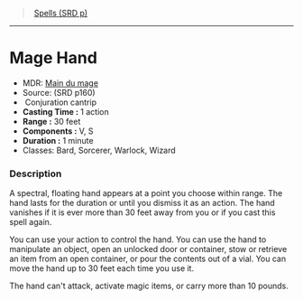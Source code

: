 ﻿---
!SpellItem
Family: SpellVO
Name: Mage Hand
Type: Conjuration
Level: cantrip
CastingTime: 1 action
Range: 30 feet
Components: V, S
Duration: 1 minute
Classes: Bard, Sorcerer, Warlock, Wizard
Source: (SRD p160)
AltName: '[Main du mage](hd_spells_main_du_mage.md)'
Id: spells_vo.md#mage-hand
ParentLink: spells_vo.md#spells-srd-p
ParentName: Spells (SRD p)
NameLevel: 1
Attributes:
  Name: Mage Hand
  Markdown: >+
    # <!--Name-->Mage Hand<!--/Name-->


    - MDR: <!--AltName-->[Main du mage](hd_spells_main_du_mage.md)<!--/AltName-->

    - Source: <!--Source-->(SRD p160)<!--/Source-->

    -  <!--Type-->Conjuration<!--/Type--> <!--Level-->cantrip<!--/Level-->

    - **Casting Time :** <!--CastingTime-->1 action<!--/CastingTime-->

    - **Range :** <!--Range-->30 feet<!--/Range-->

    - **Components :** <!--Components-->V, S<!--/Components-->

    - **Duration :** <!--Duration-->1 minute<!--/Duration-->

    - Classes: <!--Classes-->Bard, Sorcerer, Warlock, Wizard<!--/Classes-->


    ### Description


    A spectral, floating hand appears at a point you choose within range. The hand lasts for the duration or until you dismiss it as an action. The hand vanishes if it is ever more than 30 feet away from you or if you cast this spell again.


    You can use your action to control the hand. You can use the hand to manipulate an object, open an unlocked door or container, stow or retrieve an item from an open container, or pour the contents out of a vial. You can move the hand up to 30 feet each time you use it.


    The hand can't attack, activate magic items, or carry more than 10 pounds.

  AltName: '[Main du mage](hd_spells_main_du_mage.md)'
  Source: (SRD p160)
  Type: Conjuration
  Level: cantrip
  CastingTime: 1 action
  Range: 30 feet
  Components: V, S
  Duration: 1 minute
  Classes: Bard, Sorcerer, Warlock, Wizard
AttributesDictionary: >+
  Name: Mage Hand

  Markdown: >+

    # <!--Name-->Mage Hand<!--/Name-->





    - MDR: <!--AltName-->[Main du mage](hd_spells_main_du_mage.md)<!--/AltName-->



    - Source: <!--Source-->(SRD p160)<!--/Source-->



    -  <!--Type-->Conjuration<!--/Type--> <!--Level-->cantrip<!--/Level-->



    - **Casting Time :** <!--CastingTime-->1 action<!--/CastingTime-->



    - **Range :** <!--Range-->30 feet<!--/Range-->



    - **Components :** <!--Components-->V, S<!--/Components-->



    - **Duration :** <!--Duration-->1 minute<!--/Duration-->



    - Classes: <!--Classes-->Bard, Sorcerer, Warlock, Wizard<!--/Classes-->





    ### Description





    A spectral, floating hand appears at a point you choose within range. The hand lasts for the duration or until you dismiss it as an action. The hand vanishes if it is ever more than 30 feet away from you or if you cast this spell again.





    You can use your action to control the hand. You can use the hand to manipulate an object, open an unlocked door or container, stow or retrieve an item from an open container, or pour the contents out of a vial. You can move the hand up to 30 feet each time you use it.





    The hand can't attack, activate magic items, or carry more than 10 pounds.



  AltName: '[Main du mage](hd_spells_main_du_mage.md)'

  Source: (SRD p160)

  Type: Conjuration

  Level: cantrip

  CastingTime: 1 action

  Range: 30 feet

  Components: V, S

  Duration: 1 minute

  Classes: Bard, Sorcerer, Warlock, Wizard

---
> [Spells (SRD p)](srd_spells.md)

---

# Mage Hand

- MDR: [Main du mage](hd_spells_main_du_mage.md)
- Source: (SRD p160)
-  Conjuration cantrip
- **Casting Time :** 1 action
- **Range :** 30 feet
- **Components :** V, S
- **Duration :** 1 minute
- Classes: Bard, Sorcerer, Warlock, Wizard

### Description

A spectral, floating hand appears at a point you choose within range. The hand lasts for the duration or until you dismiss it as an action. The hand vanishes if it is ever more than 30 feet away from you or if you cast this spell again.

You can use your action to control the hand. You can use the hand to manipulate an object, open an unlocked door or container, stow or retrieve an item from an open container, or pour the contents out of a vial. You can move the hand up to 30 feet each time you use it.

The hand can't attack, activate magic items, or carry more than 10 pounds.

